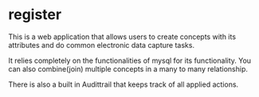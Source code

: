 # register

This is a web application that allows users to create concepts with its attributes and do common electronic data capture tasks. 

It relies completely on the functionalities of mysql for its functionality. 
You can also combine(join) multiple concepts in a many to many relationship. 

There is also a built in Audittrail that keeps track of all applied actions. 
